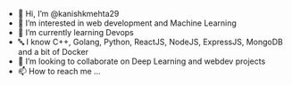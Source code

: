 - 👋 Hi, I’m @kanishkmehta29
- 👀 I’m interested in web development and Machine Learning
- 🌱 I’m currently learning Devops
- 🔤 I know C++, Golang, Python, ReactJS, NodeJS, ExpressJS, MongoDB and a bit of Docker
- 💞️ I’m looking to collaborate on Deep Learning and webdev projects
- 📫 How to reach me ...

<!---
kanishkmehta29/kanishkmehta29 is a ✨ special ✨ repository because its `README.md` (this file) appears on your GitHub profile.
You can click the Preview link to take a look at your changes.
--->
